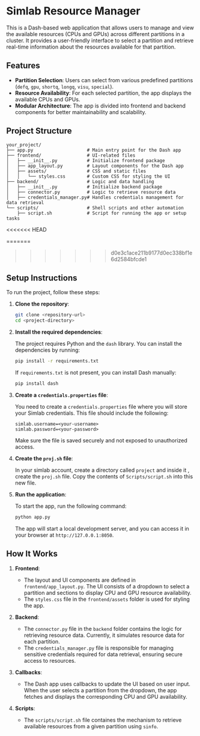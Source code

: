 
# Simlab Resource Manager

This is a Dash-based web application that allows users to manage and view the available resources (CPUs and GPUs) across different partitions in a cluster. It provides a user-friendly interface to select a partition and retrieve real-time information about the resources available for that partition.

## Features

- **Partition Selection**: Users can select from various predefined partitions (`defq`, `gpu`, `shortq`, `longq`, `visu`, `special`).
- **Resource Availability**: For each selected partition, the app displays the available CPUs and GPUs.
- **Modular Architecture**: The app is divided into frontend and backend components for better maintainability and scalability.

## Project Structure

```
your_project/
├── app.py                    # Main entry point for the Dash app
├── frontend/                 # UI-related files
│   ├── __init__.py           # Initialize frontend package
│   ├── app_layout.py         # Layout components for the Dash app
│   ├── assets/               # CSS and static files
│   │   └── styles.css        # Custom CSS for styling the UI
├── backend/                  # Logic and data handling
│   ├── __init__.py           # Initialize backend package
│   ├── connector.py          # Logic to retrieve resource data
│   ├── credentials_manager.py# Handles credentials management for data retrieval
└── scripts/                  # Shell scripts and other automation
    ├── script.sh             # Script for running the app or setup tasks
```

<<<<<<< HEAD

=======
>>>>>>> d0e3c1ace211b9177d0ec338bf1e6d2584bfcde1


## Setup Instructions

To run the project, follow these steps:

1. **Clone the repository**:

   ```bash
   git clone <repository-url>
   cd <project-directory>
   ```

2. **Install the required dependencies**:

   The project requires Python and the `dash` library. You can install the dependencies by running:

   ```bash
   pip install -r requirements.txt
   ```

   If `requirements.txt` is not present, you can install Dash manually:

   ```bash
   pip install dash
   ```

3. **Create a `credentials.properties` file**:

   You need to create a `credentials.properties` file where you will store your Simlab credentials. This file should include the following:

   ```
   simlab.username=<your-username>
   simlab.password=<your-password>
   ```

   Make sure the file is saved securely and not exposed to unauthorized access.

4. **Create the `proj.sh` file**:

   In your simlab account, create a directory called `project` and inside it , create the `proj.sh` file. Copy the contents of `Scripts/script.sh` into this new file. 

5. **Run the application**:

   To start the app, run the following command:

   ```bash
   python app.py
   ```

   The app will start a local development server, and you can access it in your browser at `http://127.0.0.1:8050`.

## How It Works

1. **Frontend**: 
   - The layout and UI components are defined in `frontend/app_layout.py`. The UI consists of a dropdown to select a partition and sections to display CPU and GPU resource availability.
   - The `styles.css` file in the `frontend/assets` folder is used for styling the app.

2. **Backend**: 
   - The `connector.py` file in the `backend` folder contains the logic for retrieving resource data. Currently, it simulates resource data for each partition.
   - The `credentials_manager.py` file is responsible for managing sensitive credentials required for data retrieval, ensuring secure access to resources.

3. **Callbacks**: 
   - The Dash app uses callbacks to update the UI based on user input. When the user selects a partition from the dropdown, the app fetches and displays the corresponding CPU and GPU availability.

4. **Scripts**:
   - The `scripts/script.sh` file  containes the mechanism to retrieve available resources from a given partition using `sinfo`.






